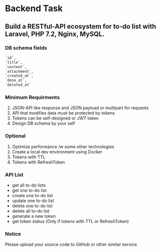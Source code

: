 # Backend Task

## Build a RESTful-API ecosystem for to-do list with Laravel, PHP 7.2, Nginx, MySQL.

### DB schema fields

```sql
`id`,
`title`,
`content`,
`attachment`,
`created_at`,
`done_at`,
`deleted_at`
```

### Minimum Requirments

1. JSON-API like response and JSON payload or multipart for requests
2. API that modifies data *must* be protected by tokens
3. Tokens can be self-designed or JWT token
4. Design DB schema by your self

### Optional

1. Optimize performance /w some other technologies
2. Create a local dev environment using Docker
3. Tokens with TTL
4. Tokens with RefreshToken

### API List

* get all to-do lists
* get one to-do list
* create one to-do list
* update one to-do list
* delete one to-do list
* delete all to-do list
* generate a new token
* get token status (Only if tokens with TTL or RefreshToken)

### Notice

Please upload your source code to GitHub or other similar service